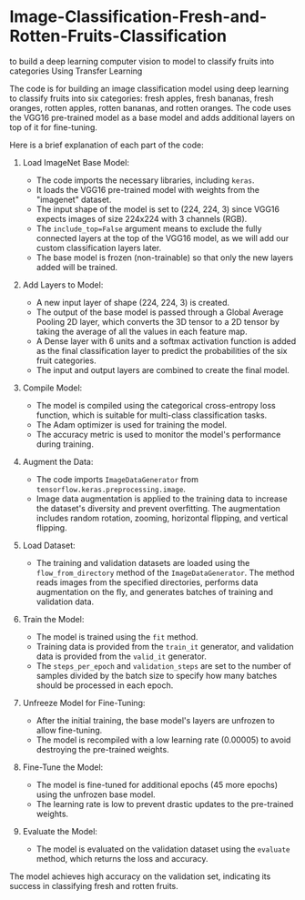 # Image-Classification-Fresh-and-Rotten-Fruits-Classification
 to build a deep learning computer vision to model to classify fruits into categories Using Transfer Learning



The code is for building an image classification model using deep learning to classify fruits into six categories: fresh apples, fresh bananas, fresh oranges, rotten apples, rotten bananas, and rotten oranges. The code uses the VGG16 pre-trained model as a base model and adds additional layers on top of it for fine-tuning.

Here is a brief explanation of each part of the code:

1. Load ImageNet Base Model:
   - The code imports the necessary libraries, including `keras`.
   - It loads the VGG16 pre-trained model with weights from the "imagenet" dataset.
   - The input shape of the model is set to (224, 224, 3) since VGG16 expects images of size 224x224 with 3 channels (RGB).
   - The `include_top=False` argument means to exclude the fully connected layers at the top of the VGG16 model, as we will add our custom classification layers later.
   - The base model is frozen (non-trainable) so that only the new layers added will be trained.

2. Add Layers to Model:
   - A new input layer of shape (224, 224, 3) is created.
   - The output of the base model is passed through a Global Average Pooling 2D layer, which converts the 3D tensor to a 2D tensor by taking the average of all the values in each feature map.
   - A Dense layer with 6 units and a softmax activation function is added as the final classification layer to predict the probabilities of the six fruit categories.
   - The input and output layers are combined to create the final model.

3. Compile Model:
   - The model is compiled using the categorical cross-entropy loss function, which is suitable for multi-class classification tasks.
   - The Adam optimizer is used for training the model.
   - The accuracy metric is used to monitor the model's performance during training.

4. Augment the Data:
   - The code imports `ImageDataGenerator` from `tensorflow.keras.preprocessing.image`.
   - Image data augmentation is applied to the training data to increase the dataset's diversity and prevent overfitting. The augmentation includes random rotation, zooming, horizontal flipping, and vertical flipping.

5. Load Dataset:
   - The training and validation datasets are loaded using the `flow_from_directory` method of the `ImageDataGenerator`. The method reads images from the specified directories, performs data augmentation on the fly, and generates batches of training and validation data.

6. Train the Model:
   - The model is trained using the `fit` method.
   - Training data is provided from the `train_it` generator, and validation data is provided from the `valid_it` generator.
   - The `steps_per_epoch` and `validation_steps` are set to the number of samples divided by the batch size to specify how many batches should be processed in each epoch.

7. Unfreeze Model for Fine-Tuning:
   - After the initial training, the base model's layers are unfrozen to allow fine-tuning.
   - The model is recompiled with a low learning rate (0.00005) to avoid destroying the pre-trained weights.

8. Fine-Tune the Model:
   - The model is fine-tuned for additional epochs (45 more epochs) using the unfrozen base model.
   - The learning rate is low to prevent drastic updates to the pre-trained weights.

9. Evaluate the Model:
   - The model is evaluated on the validation dataset using the `evaluate` method, which returns the loss and accuracy.

The model achieves high accuracy on the validation set, indicating its success in classifying fresh and rotten fruits.
